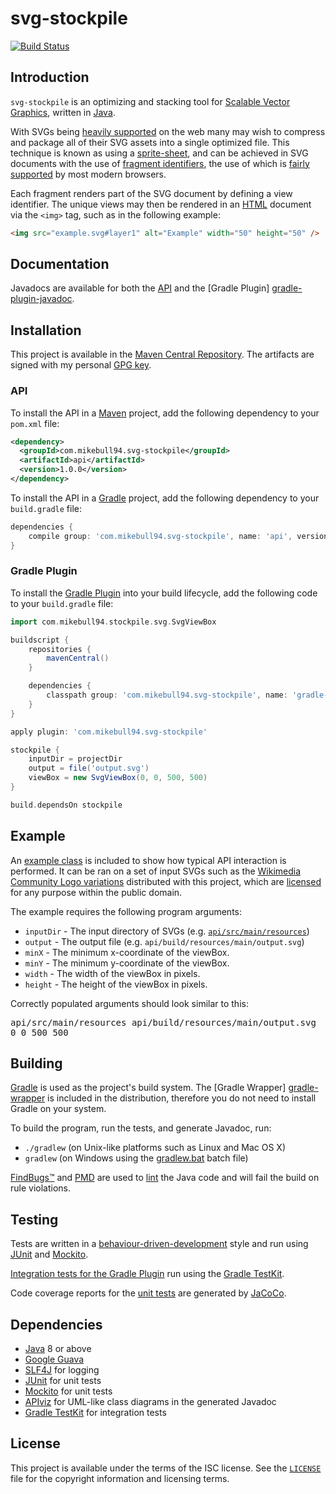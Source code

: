 # svg-stockpile

[![Build Status][build-status-img]][build-status]

## Introduction

`svg-stockpile` is an optimizing and stacking tool for
[Scalable Vector Graphics][svg], written in [Java][java].

With SVGs being [heavily supported][caniuse-svg] on the web many may wish to
compress and package all of their SVG assets into a single optimized file. This
technique is known as using a [sprite-sheet][spritesheet], and can be achieved
in SVG documents with the use of [fragment identifiers][svg-fragments], the use
of which is [fairly supported][caniuse-svg-fragment] by most modern browsers.

Each fragment renders part of the SVG document by defining a view identifier.
The unique views may then be rendered in an [HTML][html] document via the
`<img>` tag, such as in the following example:

```html
<img src="example.svg#layer1" alt="Example" width="50" height="50" />
```

## Documentation

Javadocs are available for both the [API][api-javadoc] and the [Gradle Plugin]
[gradle-plugin-javadoc].

## Installation

This project is available in the [Maven Central Repository][maven-central]. The
artifacts are signed with my personal [GPG key][gpg].

### API

To install the API in a [Maven][maven] project, add the following dependency to
your `pom.xml` file:

```xml
<dependency>
  <groupId>com.mikebull94.svg-stockpile</groupId>
  <artifactId>api</artifactId>
  <version>1.0.0</version>
</dependency>
```

To install the API in a [Gradle][gradle] project, add the following dependency
to your `build.gradle` file:

```groovy
dependencies {
    compile group: 'com.mikebull94.svg-stockpile', name: 'api', version: '1.0.0'
}
```

### Gradle Plugin

To install the [Gradle Plugin][gradle-plugin] into your build lifecycle, add the
following code to your `build.gradle` file:

```groovy
import com.mikebull94.stockpile.svg.SvgViewBox

buildscript {
    repositories {
        mavenCentral()
    }

    dependencies {
        classpath group: 'com.mikebull94.svg-stockpile', name: 'gradle-plugin', version: '1.0.0'
    }
}

apply plugin: 'com.mikebull94.svg-stockpile'

stockpile {
    inputDir = projectDir
    output = file('output.svg')
    viewBox = new SvgViewBox(0, 0, 500, 500)
}

build.dependsOn stockpile
```

## Example

An [example class][example.java] is included to show how typical API interaction
is performed. It can be ran on a set of input SVGs such as the [Wikimedia
Community Logo variations][api-resources] distributed with this project, which
are [licensed][wikimedia-community-logo] for any purpose within the public
domain.

The example requires the following program arguments:

* `inputDir` - The input directory of SVGs (e.g.
  [`api/src/main/resources`][api-resources])
* `output` - The output file (e.g. `api/build/resources/main/output.svg`)
* `minX` - The minimum x-coordinate of the viewBox.
* `minY` - The minimum y-coordinate of the viewBox.
* `width` - The width of the viewBox in pixels.
* `height` - The height of the viewBox in pixels.

Correctly populated arguments should look similar to this:

<kbd>
  <kbd>api/src/main/resources</kbd>
  <kbd>api/build/resources/main/output.svg</kbd>
  <kbd>0 0 500 500</kbd>
</kbd>

## Building

[Gradle][gradle] is used as the project's build system. The [Gradle Wrapper]
[gradle-wrapper] is included in the distribution, therefore you do not need to
install Gradle on your system.

To build the program, run the tests, and generate Javadoc, run:

* `./gradlew` (on Unix-like platforms such as Linux and Mac OS X)
* `gradlew` (on Windows using the [gradlew.bat](gradlew.bat) batch file)

[FindBugs™][findbugs] and [PMD][pmd] are used to [lint][lint] the Java code and
will fail the build on rule violations.

## Testing

Tests are written in a [behaviour-driven-development][bdd] style and run using
[JUnit][junit] and [Mockito][mockito].

[Integration tests for the Gradle Plugin][gradle-plugin-integ-test] run using
the [Gradle TestKit][gradle-testkit].

Code coverage reports for the [unit tests][unit-tests] are generated by
[JaCoCo][jacoco].

## Dependencies

* [Java][java] 8 or above
* [Google Guava][guava]
* [SLF4J][slf4j] for logging
* [JUnit][junit] for unit tests
* [Mockito][mockito] for unit tests
* [APIviz][apiviz] for UML-like class diagrams in the generated Javadoc
* [Gradle TestKit][gradle-testkit] for integration tests

## License

This project is available under the terms of the ISC license. See the
[`LICENSE`](LICENSE) file for the copyright information and licensing terms.

[example.java]: api/src/main/example/com/mikebull94/stockpile/Example.java
[api-resources]: api/src/main/resources
[unit-tests]: api/src/test/java

[build-status-img]: https://travis-ci.org/michaelbull/svg-stockpile.svg
[build-status]: https://travis-ci.org/michaelbull/svg-stockpile
[svg]: https://www.w3.org/Graphics/SVG/
[java]: https://java.com
[caniuse-svg]: http://caniuse.com/#feat=svg
[spritesheet]: https://css-tricks.com/css-sprites/
[svg-fragments]: https://css-tricks.com/svg-fragment-identifiers-work/
[caniuse-svg-fragment]: http://caniuse.com/#feat=svg-fragment
[html]: https://www.w3.org/html/
[api-javadoc]: https://www.javadoc.io/doc/com.mikebull94.svg-stockpile/api/
[gradle-plugin-javadoc]: https://www.javadoc.io/doc/com.mikebull94.svg-stockpile/gradle-plugin/
[maven-central]: http://search.maven.org/
[gradle]: https://gradle.org/
[maven]: https://maven.apache.org/
[gpg]: https://michael-bull.com/gpg.asc
[wikimedia-community-logo]: https://commons.wikimedia.org/wiki/File:Wikimedia_Community_Logo.svg
[gradle-plugin]: https://docs.gradle.org/current/userguide/plugins.html
[gradle-wrapper]: https://docs.gradle.org/current/userguide/gradle_wrapper.html
[bdd]: https://en.wikipedia.org/wiki/Behavior-driven_development
[junit]: http://junit.org/
[mockito]: http://mockito.org/
[jacoco]: http://eclemma.org/jacoco/
[findbugs]: http://findbugs.sourceforge.net/
[pmd]: https://pmd.github.io/
[lint]: https://en.wikipedia.org/wiki/Lint_%28software%29
[mockito]: http://mockito.org/
[gradle-plugin-integ-test]: gradle-plugin/src/integTest/java/com/mikebull94/stockpile/gradle/StockpilePluginTest.java
[gradle-testkit]: https://docs.gradle.org/current/userguide/test_kit.html
[guava]: https://github.com/google/guava
[slf4j]: http://slf4j.org/
[junit]: http://junit.org/
[apiviz]: https://github.com/grahamedgecombe/apiviz
[gradle-testkit]: https://docs.gradle.org/current/userguide/test_kit.html
